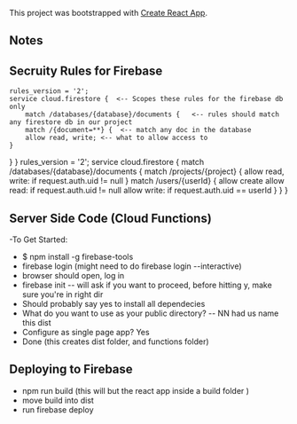 This project was bootstrapped with [Create React App](https://github.com/facebook/create-react-app).

## Notes

## Secruity Rules for Firebase
    
    rules_version = '2';
    service cloud.firestore {  <-- Scopes these rules for the firebase db only
        match /databases/{database}/documents {   <-- rules should match any firestore db in our project
        match /{document=**} {  <-- match any doc in the database
        allow read, write; <-- what to allow access to 
    }
  }
}
rules_version = '2';
service cloud.firestore {
  match /databases/{database}/documents {
    match /projects/{project} {
      allow read, write: if request.auth.uid != null
    }
    match /users/{userId} {
    	allow create
      allow read: if request.auth.uid != null
      allow write: if request.auth.uid == userId
    }
  }
}

## Server Side Code (Cloud Functions)

 -To Get Started: 
  - $ npm install -g firebase-tools 
  - firebase login (might need to do firebase login --interactive)
  - browser should open, log in
  - firebase init -- will ask if you want to proceed, before hitting y, make sure you're in right dir
  - Should probably say yes to install all dependecies 
  - What do you want to use as your public directory? -- NN had us name this dist
  - Configure as single page app? Yes 
  - Done (this creates dist folder, and functions folder)

## Deploying to Firebase
 - npm run build (this will but the react app inside a build folder )
 - move build into dist 
 - run firebase deploy
